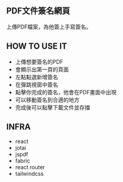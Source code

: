 ## PDF文件簽名網頁

上傳PDF檔案，為他簽上手寫簽名。

## HOW TO USE IT

- 上傳想要簽名的PDF
- 會顯示出第一頁的頁面
- 左點點選新增簽名
- 在彈跳視窗中簽名
- 點擊你完成的簽名，他會在PDF畫面中出現
- 可以移動簽名到合適的地方
- 完成後可以點擊下載文件並存擋

## INFRA

- react
- jotai
- jspdf
- fabric
- react router
- tailwindcss

